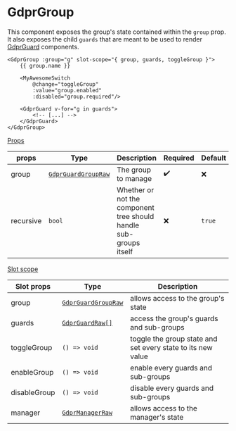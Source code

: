# GdprGroup

This component exposes the group's state contained within the `group` prop. It also exposes the child `guards` that are meant to be used to render [GdprGuard](/components/GdprGuard) components.

```vue
<GdprGroup :group="g" slot-scope="{ group, guards, toggleGroup }">
	{{ group.name }}
    
    <MyAwesomeSwitch
    	@change="toggleGroup"
    	:value="group.enabled"
    	:disabled="group.required"/>
    
    <GdprGuard v-for="g in guards">
    	<!-- [...] -->
    </GdprGuard>
</GdprGroup>
```

<u>Props</u>

| props     | Type                                                         | Description                                                  | Required           | Default |
| --------- | ------------------------------------------------------------ | ------------------------------------------------------------ | ------------------ | ------- |
| group     | [`GdprGuardGroupRaw`](https://voltra.github.io/gdpr-guard/interfaces/gdprguardgroupraw.html) | The group to manage                                          | :heavy_check_mark: | :x:     |
| recursive | `bool`                                                       | Whether or not the component tree should handle sub-groups itself | :x:                | `true`  |



<u>Slot scope</u>

| Slot props   | Type                                                         | Description                                                 |
| ------------ | ------------------------------------------------------------ | ----------------------------------------------------------- |
| group        | [`GdprGuardGroupRaw`](https://voltra.github.io/gdpr-guard/interfaces/gdprguardgroupraw.html) | allows access to the group's state                          |
| guards       | [`GdprGuardRaw[]`](https://voltra.github.io/gdpr-guard/interfaces/gdprguardraw.html) | access the group's guards and sub-groups                    |
| toggleGroup  | `() => void`                                                 | toggle the group state and set every state to its new value |
| enableGroup  | `() => void`                                                 | enable every guards and sub-groups                          |
| disableGroup | `() => void`                                                 | disable every guards and sub-groups                         |
| manager      | [`GdprManagerRaw`](https://voltra.github.io/gdpr-guard/classes/gdprmanagerraw.html) | allows access to the manager's state                        |